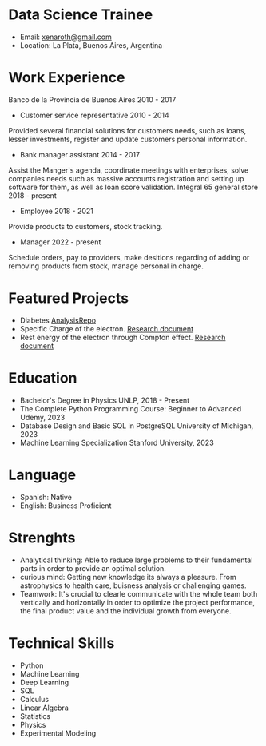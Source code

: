 # Data Science Trainee

- Email: xenaroth@gmail.com
- Location: La Plata, Buenos Aires, Argentina

# Work Experience
Banco de la Provincia de Buenos Aires 2010 - 2017
- Customer service representative 2010 - 2014


Provided several financial solutions for customers needs, such as loans, lesser investments, register and update customers personal information.
- Bank manager assistant 2014 - 2017


Assist the Manger's agenda, coordinate meetings with enterprises, solve companies needs such as massive accounts registration and setting up software for them, as well as loan score validation.
Integral 65 general store 2018 - present
- Employee 2018 - 2021


Provide products to customers, stock tracking.
- Manager 2022 - present


Schedule orders, pay to providers, make desitions regarding of adding or removing products from stock, manage personal in charge.
# Featured Projects
- Diabetes [Analysis](https://www.overleaf.com/read/kfmjdgbmcfrq)[Repo](https://github.com/x3naroth/Diabetes_prediction.git)
- Specific Charge of the electron. [Research document](https://www.overleaf.com/read/vnwqjrqswrdv)
- Rest energy of the electron through Compton effect. [Research document](https://www.overleaf.com/read/nhnzbpwxpznd)
# Education
- Bachelor's Degree in Physics
  UNLP, 2018 - Present
- The Complete Python Programming
  Course: Beginner to Advanced
  Udemy, 2023
- Database Design and Basic SQL in PostgreSQL
  University of Michigan, 2023
- Machine Learning Specialization
  Stanford University, 2023
# Language
- Spanish: Native
- English: Business Proficient
# Strenghts
- Analytical thinking: Able to reduce large problems to their fundamental parts in order to provide an optimal solution.
- curious mind: Getting new knowledge its always a pleasure. From astrophysics to health care, buisness analysis or challenging games.
- Teamwork: It's crucial to clearle communicate with the whole team both vertically and horizontally in order to optimize the project performance, the final product value and the individual growth from everyone.
# Technical Skills
- Python
- Machine Learning
- Deep Learning
- SQL
- Calculus
- Linear Algebra
- Statistics
- Physics
- Experimental Modeling
